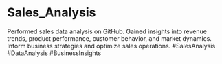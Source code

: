 # Sales_Analysis
Performed sales data analysis on GitHub. Gained insights into revenue trends, product performance, customer behavior, and market dynamics. Inform business strategies and optimize sales operations. #SalesAnalysis #DataAnalysis #BusinessInsights
